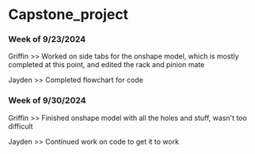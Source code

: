# Capstone_project
### Week of 9/23/2024
Griffin >> Worked on side tabs for the onshape model, which is mostly completed at this point, and edited the rack and pinion mate

Jayden >> Completed flowchart for code

### Week of 9/30/2024
Griffin >> Finished onshape model with all the holes and stuff, wasn't too difficult

Jayden >> Continued work on code to get it to work
